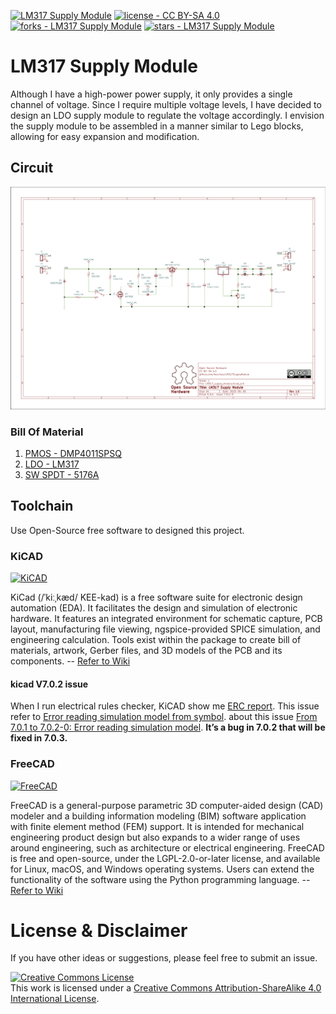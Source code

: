 [![LM317 Supply Module](https://img.shields.io/static/v1?label=&message=LM317%20Supply%20Module&color=gray&logo=Github)](https://github.com/tw1chao/LM317SupplyModule)
[![license - CC BY-SA 4.0](https://img.shields.io/static/v1?label=license&message=CC+BY-SA+4.0&color=fcaabe)](https://creativecommons.org/licenses/by-sa/4.0/)
[![forks - LM317 Supply Module](https://img.shields.io/github/forks/tw1chao/LM317SupplyModule?style=social)](https://github.com/tw1chao/LM317SupplyModule/fork)
[![stars - LM317 Supply Module](https://img.shields.io/github/stars/tw1chao/LM317SupplyModule?style=social)](https://github.com/tw1chao/LM317SupplyModule/stargazers)

# LM317 Supply Module

Although I have a high-power power supply, it only provides a single channel of voltage. Since I require multiple voltage levels, I have decided to design an LDO supply module to regulate the voltage accordingly.
I envision the supply module to be assembled in a manner similar to Lego blocks, allowing for easy expansion and modification.

## Circuit

![](./Image/LM317%20Supply%20Module.png)

### Bill Of Material
1. [PMOS - DMP4011SPSQ](https://www.diodes.com/part/view/DMP4011SPSQ/#tab-details)
2. [LDO - LM317](https://www.ti.com/product/LM317)
3. [SW SPDT - 5176A](https://kinsten.com.tw/index.php?route=product/product&product_id=49621&search=壓動開關5.8×5.8mm)


## Toolchain

Use Open-Source free software to designed this project.

### KiCAD
[![KiCAD](https://img.shields.io/static/v1?label=&message=KiCAD&color=2536A1&logo=KiCAD)](https://www.kicad.org/)

KiCad (/ˈkiːˌkæd/ KEE-kad) is a free software suite for electronic design automation (EDA). It facilitates the design and simulation of electronic hardware. It features an integrated environment for schematic capture, PCB layout, manufacturing file viewing, ngspice-provided SPICE simulation, and engineering calculation. Tools exist within the package to create bill of materials, artwork, Gerber files, and 3D models of the PCB and its components. -- [Refer to Wiki](https://en.wikipedia.org/wiki/KiCad)

#### kicad V7.0.2 issue
When I run electrical rules checker, KiCAD show me [ERC report](./Circuit%20-%20LM317%20Supply%20Module/ERC-issue.rpt). This issue refer to [Error reading simulation model from symbol](https://gitlab.com/kicad/code/kicad/-/issues/14569).
about this issue [From 7.0.1 to 7.0.2-0: Error reading simulation model](https://forum.kicad.info/t/from-7-0-1-to-7-0-2-0-error-reading-simulation-model/41837). **It’s a bug in 7.0.2 that will be fixed in 7.0.3.**


### FreeCAD
[![FreeCAD](https://img.shields.io/static/v1?label=&message=FreeCAD&color=FC1107&logo=freecad)](https://www.freecad.org/)

FreeCAD is a general-purpose parametric 3D computer-aided design (CAD) modeler and a building information modeling (BIM) software application with finite element method (FEM) support. It is intended for mechanical engineering product design but also expands to a wider range of uses around engineering, such as architecture or electrical engineering. FreeCAD is free and open-source, under the LGPL-2.0-or-later license, and available for Linux, macOS, and Windows operating systems. Users can extend the functionality of the software using the Python programming language.  -- [Refer to Wiki](https://en.wikipedia.org/wiki/FreeCAD)

# License & Disclaimer

If you have other ideas or suggestions, please feel free to submit an issue.

<a rel="license" href="https://creativecommons.org/licenses/by-sa/4.0/"><img alt="Creative Commons License" style="border-width:0" src="https://i.creativecommons.org/l/by-sa/4.0/88x31.png" /></a><br />This work is licensed under a <a rel="license" href="https://creativecommons.org/licenses/by-sa/4.0/">Creative Commons Attribution-ShareAlike 4.0 International License</a>.